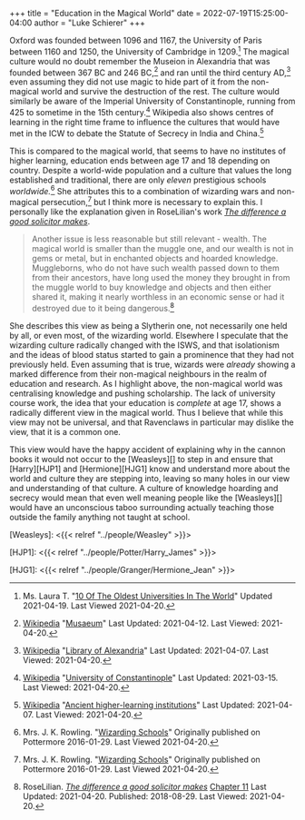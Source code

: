 +++
title = "Education in the Magical World"
date = 2022-07-19T15:25:00-04:00
author = "Luke Schierer"
+++

Oxford was founded between 1096 and 1167, the University of Paris between 1160
and 1250, the University of Cambridge in 1209.[^210420-3] The magical culture
would no doubt remember the Museion in Alexandria that was founded between 367
BC and 246 BC,[^210420-4] and ran until the third century AD,[^210420-5]
even assuming they did not use magic to hide part of it from the non-magical
world and survive the destruction of the rest.  The culture would similarly be
aware of the Imperial University of Constantinople, running from 425 to sometime
in the 15th century.[^210420-6] Wikipedia also shows centres of learning in
the right time frame to influence the cultures that would have met in the ICW to
debate the Statute of Secrecy in India and China.[^210420-7]

This is compared to the magical world, that seems to have no institutes of
higher learning, education ends between age 17 and 18 depending on country.
Despite a world-wide population and a culture that values the long established
and traditional, there are only *eleven* prestigious schools
*worldwide.*[^210420-8]  She attributes this to a combination of wizarding
wars and non-magical persecution,[^210420-9] but I think more is necessary to
explain this.  I personally like the explanation given in RoseLilian's work _[The
difference a good solicitor makes][tdgsm-1]_.

> Another issue is less reasonable but still relevant - wealth. The magical
> world is smaller than the muggle one, and our wealth is not in gems or metal,
> but in enchanted objects and hoarded knowledge. Muggleborns, who do not have
> such wealth passed down to them from their ancestors, have long used the money
> they brought in from the muggle world to buy knowledge and objects and then
> either shared it, making it nearly worthless in an economic sense or had it
> destroyed due to it being dangerous.[^210420-10]

She describes this view as being a Slytherin one, not necessarily one held by
all, or even most, of the wizarding world.  Elsewhere I speculate that the
wizarding culture radically changed with the ISWS, and that isolationism and the
ideas of blood status started to gain a prominence that they had not previously
held.  Even assuming that is true, wizards were *already* showing a marked
difference from their non-magical neighbours in the realm of education and
research.  As I highlight above, the non-magical world was centralising
knowledge and pushing scholarship.  The lack of university course work, the idea
that your education is *complete* at age 17, shows a radically different view in
the magical world.  Thus I believe that while this view may not be universal,
and that Ravenclaws in particular may dislike the view, that it is a common one.

This view would have the happy accident of explaining why in the cannon books it
would not occur to the [Weasleys][] to step in and ensure that
[Harry][HJP1] and [Hermione][HJG1] know and understand more about the world and culture
they are stepping into, leaving so many holes in our view and understanding of
that culture.  A culture of knowledge hoarding and secrecy would mean that even
well meaning people like the [Weasleys][] would have an
unconscious taboo surrounding actually teaching those outside the family
anything not taught at school.

[Weasleys]: <{{< relref "../people/Weasley" >}}>

[HJP1]: <{{< relref "../people/Potter/Harry_James" >}}>

[HJG1]: <{{< relref "../people/Granger/Hermione_Jean" >}}>

[tdgsm-1]: <https://www.fanfiction.net/s/13049901>

[^210420-3]: Ms. Laura T.
    "[10 Of The Oldest Universities In The World](https://www.topuniversities.com/blog/10-oldest-universities-world)"
    Updated 2021-04-19.  Last Viewed 2021-04-20.

[^210420-4]: [Wikipedia](https://en.wikipedia.org/)
    "[Musaeum](https://en.wikipedia.org/wiki/Musaeum)"
    Last Updated: 2021-04-12. Last Viewed: 2021-04-20.

[^210420-5]: [Wikipedia](https://en.wikipedia.org/)
    "[Library of Alexandria](https://en.wikipedia.org/wiki/Library_of_Alexandria)"
    Last Updated: 2021-04-07. Last Viewed: 2021-04-20.

[^210420-6]: [Wikipedia](https://en.wikipedia.org/)
    "[University of Constantinople](https://en.wikipedia.org/wiki/University_of_Constantinople)"
    Last Updated: 2021-03-15. Last Viewed: 2021-04-20.

[^210420-7]: [Wikipedia](https://en.wikipedia.org/)
    "[Ancient higher-learning institutions](https://en.wikipedia.org/wiki/Ancient_higher-learning_institutions)"
    Last Updated: 2021-04-07. Last Viewed: 2021-04-20.

[^210420-8]: Mrs. J. K. Rowling.
    "[Wizarding Schools](https://www.wizardingworld.com/writing-by-jk-rowling/wizarding-schools)"
    Originally published on Pottermore 2016-01-29. Last Viewed 2021-04-20.

[^210420-9]: Mrs. J. K. Rowling.
    "[Wizarding Schools](https://www.wizardingworld.com/writing-by-jk-rowling/wizarding-schools)"
    Originally published on Pottermore 2016-01-29. Last Viewed 2021-04-20.

[^210420-10]: RoseLilian.
    _[The difference a good solicitor makes](https://www.fanfiction.net/s/13049901)_
    [Chapter 11](https://www.fanfiction.net/s/13049901/11/The-difference-a-good-solicitor-makes)
    Last Updated: 2021-04-20. Published: 2018-08-29. Last Viewed: 2021-04-20.

